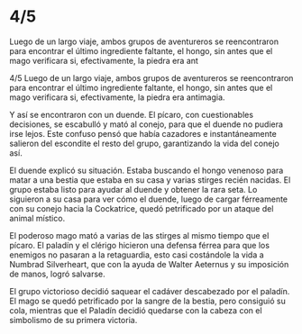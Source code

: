 # 4/5
Luego de un largo viaje, ambos grupos de aventureros se reencontraron para encontrar el último ingrediente faltante, el hongo, sin antes que el mago verificara si, efectivamente, la piedra era ant

4/5
Luego de un largo viaje, ambos grupos de aventureros se reencontraron para encontrar el último ingrediente faltante, el hongo, sin antes que el mago verificara si, efectivamente, la piedra era antimagia.

Y así se encontraron con un duende. El pícaro, con cuestionables decisiones, se escabulló y mató al conejo, para que el duende no pudiera irse lejos. Este confuso pensó que había cazadores e instantáneamente salieron del escondite el resto del grupo, garantizando la vida del conejo así.

El duende explicó su situación. Estaba buscando el hongo venenoso para matar a una bestia que estaba en su casa y varias stirges recién nacidas. El grupo estaba listo para ayudar al duende y obtener la rara seta. Lo siguieron a su casa para ver cómo el duende, luego de cargar férreamente con su conejo hacia la Cockatrice, quedó petrificado por un ataque del animal místico.

El poderoso mago mató a varias de las stirges al mismo tiempo que el pícaro. El paladín y el clérigo hicieron una defensa férrea para que los enemigos no pasaran a la retaguardia, esto casi costándole la vida a Numbrad Silverheart, que con la ayuda de Walter Aeternus y su imposición de manos, logró salvarse.

El grupo victorioso decidió saquear el cadáver descabezado por el paladín. El mago se quedó petrificado por la sangre de la bestia, pero consiguió su cola, mientras que el Paladín decidió quedarse con la cabeza con el simbolismo de su primera victoria.

